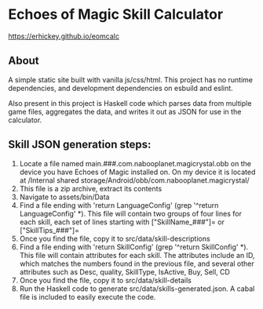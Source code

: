 # Echoes of Magic Skill Calculator

https://erhickey.github.io/eomcalc


## About

A simple static site built with vanilla js/css/html. This project has no runtime dependencies, and development dependencies on esbuild and eslint.

Also present in this project is Haskell code which parses data from multiple game files, aggregates the data, and writes it out as JSON for use in the calculator.

## Skill JSON generation steps:

1. Locate a file named main.###.com.nabooplanet.magicrystal.obb on the device you have Echoes of Magic installed on. On my device it is located at /Internal shared storage/Android/obb/com.nabooplanet.magicrystal/
2. This file is a zip archive, extract its contents
3. Navigate to assets/bin/Data
4. Find a file ending with 'return LanguageConfig' (grep '^return LanguageConfig' \*). This file will contain two groups of four lines for each skill, each set of lines starting with ["SkillName_###"]= or ["SkillTips_###"]=
5. Once you find the file, copy it to src/data/skill-descriptions
6. Find a file ending with 'return SkillConfig' (grep '^return SkillConfig' \*). This file will contain attributes for each skill. The attributes include an ID, which matches the numbers found in the previous file, and several other attributes such as Desc, quality, SkillType, IsActive, Buy, Sell, CD
7. Once you find the file, copy it to src/data/skill-details
8. Run the Haskell code to generate src/data/skills-generated.json. A cabal file is included to easily execute the code.
